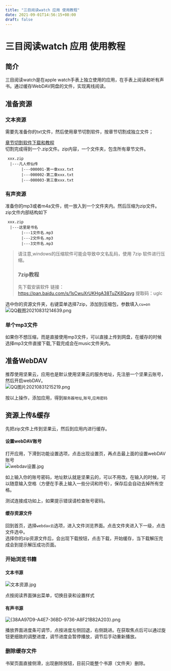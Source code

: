 ```yaml
---
title: "三目阅读watch 应用 使用教程"
date: 2021-09-01T14:56:15+08:00
draft: false
---
```



# 三目阅读watch 应用 使用教程

## 简介

三目阅读watch是在apple watch手表上独立使用的应用，在手表上阅读和听有声书。通过缓存WebDAV网盘的文件，实现离线阅读。

## 准备资源

### 文本资源  
需要先准备你的txt文件，然后使用章节切割软件，按章节切割成独立文件；

[章节切割软件下载和教程](https://www.jianshu.com/p/06af5d0e33fe)  
切割完成得到一个.zip文件。zip内容，一个文件夹，包含所有章节文件。

```
 xxx.zip
  |---凡人修仙传
       |---000001-第一章xxx.txt
       |---000002-第二章xxx.txt
       |---000003-第三章xxx.txt
```

### 有声资源  
准备你的mp3或者m4a文件，统一放入到一个文件夹内。然后压缩为zip文件。zip文件内部结构如下
```
 xxx.zip
  |---这里是书名
       |---1文件名.mp3
       |---2文件名.mp3
       |---3文件名.mp3
```
> 请注意,windows的压缩软件可能会导致中文名乱码，使用 7zip 软件进行压缩。  
> ### 7zip教程    
> 先下载安装软件
> 链接：https://pan.baidu.com/s/1sCwuXrUKHgA38TuZK8Qqvg 
> 提取码：uglc  

选中你的资源文件夹，右键菜单选择7zip，添加到压缩包，参数填入`cu=on`
![QQ截图20210831214639.png](http://inews.gtimg.com/newsapp_ls/0/13940602260/0)

### 单个mp3文件

如果你不想压缩，而是直接使用mp3文件，可以直接上传到网盘，在缓存的时候选择mp3文件直接下载,下载完成会在music文件夹内。

## 准备WebDAV  
推荐使用坚果云，应用也是默认使用坚果云的服务地址，先注册一个坚果云账号，然后开启webDAV。  
![QQ图片20210831215219.png](http://inews.gtimg.com/newsapp_ls/0/13940602569/0)  

按以上操作，添加应用，得到`服务器地址`,`账号`,`应用密码`  
## 资源上传&缓存  
先把zip文件上传到坚果云，然后到应用内进行缓存。  
#### 设置webDAV账号  
打开应用，下滑到功能设置选项，点击出现设置页，再点击最上面的设置webDAV账号  
![webdav设置.jpg](http://inews.gtimg.com/newsapp_ls/0/13940602810/0)


如上输入你的账号密码，地址默认就是坚果云的，可以不用改。在输入的时候，可以随意输入空格（方便在手表上输入一些分词和符号），保存后会自动去掉所有空格。  

测试连接成功如上，如果提示错误请检查账号密码。  

#### 缓存资源文件  

回到首页，选择`webdav云`选项，进入文件浏览界面。点击文件夹进入下一级，点击文件选中。  
选择你的zip资源文件后，会出现下载按钮，点击下载，开始缓存，当下载解压完成会到提示解压成功页面。

### 开始浏览书籍  

#### 文本书源   
![文本资源.jpg](http://inews.gtimg.com/newsapp_ls/0/13940603060/0)   

点按阅读界面弹出菜单，切换目录和设置样式


#### 有声书源  
![{38AA97D9-A4E7-36BD-9736-A8F21B82A203}.png](http://inews.gtimg.com/newsapp_ls/0/13940603398/0)

播放界面进度条可调节，点按进度左侧回退，右侧跳进。在获取焦点后可以通过旋钮更细致的调整进度，调节进度会暂停播放，调节后手动重新播放。

### 删除缓存文件  
书架页面直接侧滑，出现删除按钮，目前只能整个书源（文件夹）删除。